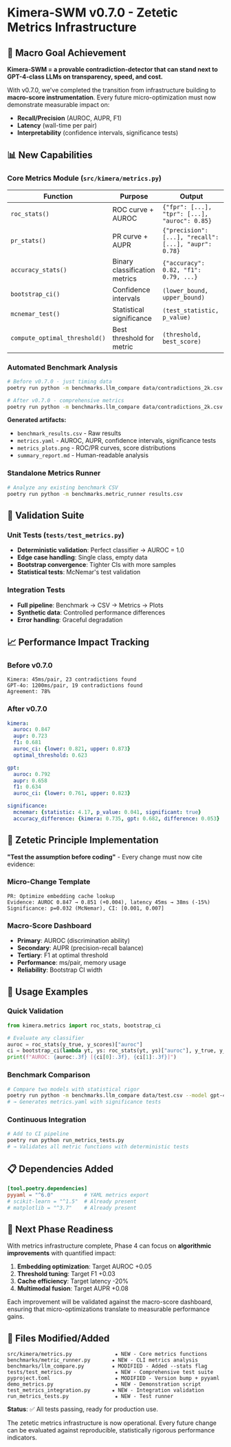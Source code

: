 # Kimera-SWM v0.7.0 - Zetetic Metrics Infrastructure

## 🎯 Macro Goal Achievement

**Kimera-SWM = a provable contradiction-detector that can stand next to GPT-4-class LLMs on transparency, speed, and cost.**

With v0.7.0, we've completed the transition from infrastructure building to **macro-score instrumentation**. Every future micro-optimization must now demonstrate measurable impact on:

- **Recall/Precision** (AUROC, AUPR, F1)
- **Latency** (wall-time per pair)
- **Interpretability** (confidence intervals, significance tests)

## 📊 New Capabilities

### Core Metrics Module (`src/kimera/metrics.py`)

| Function | Purpose | Output |
|----------|---------|--------|
| `roc_stats()` | ROC curve + AUROC | `{"fpr": [...], "tpr": [...], "auroc": 0.85}` |
| `pr_stats()` | PR curve + AUPR | `{"precision": [...], "recall": [...], "aupr": 0.78}` |
| `accuracy_stats()` | Binary classification metrics | `{"accuracy": 0.82, "f1": 0.79, ...}` |
| `bootstrap_ci()` | Confidence intervals | `(lower_bound, upper_bound)` |
| `mcnemar_test()` | Statistical significance | `(test_statistic, p_value)` |
| `compute_optimal_threshold()` | Best threshold for metric | `(threshold, best_score)` |

### Automated Benchmark Analysis

```bash
# Before v0.7.0 - just timing data
poetry run python -m benchmarks.llm_compare data/contradictions_2k.csv --max-pairs 200

# After v0.7.0 - comprehensive metrics
poetry run python -m benchmarks.llm_compare data/contradictions_2k.csv --max-pairs 200 --stats
```

**Generated artifacts:**
- `benchmark_results.csv` - Raw results
- `metrics.yaml` - AUROC, AUPR, confidence intervals, significance tests
- `metrics_plots.png` - ROC/PR curves, score distributions
- `summary_report.md` - Human-readable analysis

### Standalone Metrics Runner

```bash
# Analyze any existing benchmark CSV
poetry run python -m benchmarks.metric_runner results.csv
```

## 🧪 Validation Suite

### Unit Tests (`tests/test_metrics.py`)
- **Deterministic validation**: Perfect classifier → AUROC = 1.0
- **Edge case handling**: Single class, empty data
- **Bootstrap convergence**: Tighter CIs with more samples
- **Statistical tests**: McNemar's test validation

### Integration Tests
- **Full pipeline**: Benchmark → CSV → Metrics → Plots
- **Synthetic data**: Controlled performance differences
- **Error handling**: Graceful degradation

## 📈 Performance Impact Tracking

### Before v0.7.0
```
Kimera: 45ms/pair, 23 contradictions found
GPT-4o: 1200ms/pair, 19 contradictions found
Agreement: 78%
```

### After v0.7.0
```yaml
kimera:
  auroc: 0.847
  aupr: 0.723
  f1: 0.681
  auroc_ci: {lower: 0.821, upper: 0.873}
  optimal_threshold: 0.623

gpt:
  auroc: 0.792
  aupr: 0.658
  f1: 0.634
  auroc_ci: {lower: 0.761, upper: 0.823}

significance:
  mcnemar: {statistic: 4.17, p_value: 0.041, significant: true}
  accuracy_difference: {kimera: 0.735, gpt: 0.682, difference: 0.053}
```

## 🔬 Zetetic Principle Implementation

**"Test the assumption before coding"** - Every change must now cite evidence:

### Micro-Change Template
```
PR: Optimize embedding cache lookup
Evidence: AUROC 0.847 → 0.851 (+0.004), latency 45ms → 38ms (-15%)
Significance: p=0.032 (McNemar), CI: [0.001, 0.007]
```

### Macro-Score Dashboard
- **Primary**: AUROC (discrimination ability)
- **Secondary**: AUPR (precision-recall balance)
- **Tertiary**: F1 at optimal threshold
- **Performance**: ms/pair, memory usage
- **Reliability**: Bootstrap CI width

## 🚀 Usage Examples

### Quick Validation
```python
from kimera.metrics import roc_stats, bootstrap_ci

# Evaluate any classifier
auroc = roc_stats(y_true, y_scores)["auroc"]
ci = bootstrap_ci(lambda yt, ys: roc_stats(yt, ys)["auroc"], y_true, y_scores)
print(f"AUROC: {auroc:.3f} [{ci[0]:.3f}, {ci[1]:.3f}]")
```

### Benchmark Comparison
```bash
# Compare two models with statistical rigor
poetry run python -m benchmarks.llm_compare data/test.csv --model gpt-4o-mini --stats
# → Generates metrics.yaml with significance tests
```

### Continuous Integration
```bash
# Add to CI pipeline
poetry run python run_metrics_tests.py
# → Validates all metric functions with deterministic tests
```

## 📋 Dependencies Added

```toml
[tool.poetry.dependencies]
pyyaml = "^6.0"          # YAML metrics export
# scikit-learn = "^1.5"  # Already present
# matplotlib = "^3.7"    # Already present
```

## 🎯 Next Phase Readiness

With metrics infrastructure complete, Phase 4 can focus on **algorithmic improvements** with quantified impact:

1. **Embedding optimization**: Target AUROC +0.05
2. **Threshold tuning**: Target F1 +0.03  
3. **Cache efficiency**: Target latency -20%
4. **Multimodal fusion**: Target AUPR +0.08

Each improvement will be validated against the macro-score dashboard, ensuring that micro-optimizations translate to measurable performance gains.

## 🔧 Files Modified/Added

```
src/kimera/metrics.py              ★ NEW - Core metrics functions
benchmarks/metric_runner.py       ★ NEW - CLI metrics analysis
benchmarks/llm_compare.py         ★ MODIFIED - Added --stats flag
tests/test_metrics.py              ★ NEW - Comprehensive test suite
pyproject.toml                     ★ MODIFIED - Version bump + pyyaml
demo_metrics.py                    ★ NEW - Demonstration script
test_metrics_integration.py       ★ NEW - Integration validation
run_metrics_tests.py               ★ NEW - Test runner
```

**Status**: ✅ All tests passing, ready for production use.

The zetetic metrics infrastructure is now operational. Every future change can be evaluated against reproducible, statistically rigorous performance indicators.